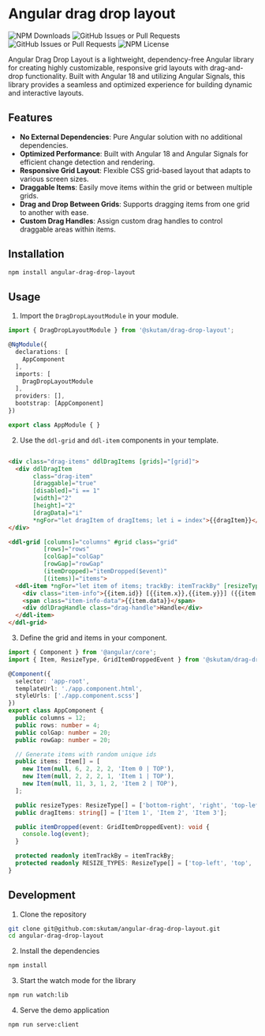 # Angular drag drop layout

![NPM Downloads](https://img.shields.io/npm/dm/%40skutam%2Fdrag-drop-layout)
![GitHub Issues or Pull Requests](https://img.shields.io/github/issues/skutam/angular-drag-drop-layout)
![GitHub Issues or Pull Requests](https://img.shields.io/github/issues-pr/skutam/angular-drag-drop-layout)
![NPM License](https://img.shields.io/npm/l/%40skutam%2Fdrag-drop-layout)

Angular Drag Drop Layout is a lightweight, dependency-free Angular library for creating highly customizable,
responsive grid layouts with drag-and-drop functionality. Built with Angular 18 and utilizing Angular Signals,
this library provides a seamless and optimized experience for building dynamic and interactive layouts.

## Features
- **No External Dependencies**: Pure Angular solution with no additional dependencies.
- **Optimized Performance**: Built with Angular 18 and Angular Signals for efficient change detection and rendering.
- **Responsive Grid Layout**: Flexible CSS grid-based layout that adapts to various screen sizes.
- **Draggable Items**: Easily move items within the grid or between multiple grids.
- **Drag and Drop Between Grids**: Supports dragging items from one grid to another with ease.
- **Custom Drag Handles**: Assign custom drag handles to control draggable areas within items.

## Installation

```bash
npm install angular-drag-drop-layout
```

## Usage

1. Import the `DragDropLayoutModule` in your module.

```typescript
import { DragDropLayoutModule } from '@skutam/drag-drop-layout';

@NgModule({
  declarations: [
    AppComponent
  ],
  imports: [
    DragDropLayoutModule
  ],
  providers: [],
  bootstrap: [AppComponent]
})

export class AppModule { }
```

2. Use the `ddl-grid` and `ddl-item` components in your template.

```html

<div class="drag-items" ddlDragItems [grids]="[grid]">
  <div ddlDragItem
       class="drag-item"
       [draggable]="true"
       [disabled]="i == 1"
       [width]="2"
       [height]="2"
       [dragData]="i"
       *ngFor="let dragItem of dragItems; let i = index">{{dragItem}}</div>
</div>

<ddl-grid [columns]="columns" #grid class="grid"
          [rows]="rows"
          [colGap]="colGap"
          [rowGap]="rowGap"
          (itemDropped)="itemDropped($event)"
          [(items)]="items">
  <ddl-item *ngFor="let item of items; trackBy: itemTrackBy" [resizeTypes]="resizeTypes">
    <div class="item-info">{{item.id}} [{{item.x}},{{item.y}}] ({{item.width}},{{item.height}})</div>
    <span class="item-info-data">{{item.data}}</span>
    <div ddlDragHandle class="drag-handle">Handle</div>
  </ddl-item>
</ddl-grid>
```

3. Define the grid and items in your component.

```typescript
import { Component } from '@angular/core';
import { Item, ResizeType, GridItemDroppedEvent } from '@skutam/drag-drop-layout';

@Component({
  selector: 'app-root',
  templateUrl: './app.component.html',
  styleUrls: ['./app.component.scss']
})
export class AppComponent {
  public columns = 12;
  public rows: number = 4;
  public colGap: number = 20;
  public rowGap: number = 20;

  // Generate items with random unique ids
  public items: Item[] = [
    new Item(null, 6, 2, 2, 2, 'Item 0 | TOP'),
    new Item(null, 2, 2, 2, 1, 'Item 1 | TOP'),
    new Item(null, 11, 3, 1, 2, 'Item 2 | TOP'),
  ];

  public resizeTypes: ResizeType[] = ['bottom-right', 'right', 'top-left', 'left', 'bottom-left', 'top', 'bottom', 'top-right'];
  public dragItems: string[] = ['Item 1', 'Item 2', 'Item 3'];

  public itemDropped(event: GridItemDroppedEvent): void {
    console.log(event);
  }

  protected readonly itemTrackBy = itemTrackBy;
  protected readonly RESIZE_TYPES: ResizeType[] = ['top-left', 'top', 'top-right', 'right', 'bottom-right', 'bottom', 'bottom-left', 'left'];
}
```

## Development

1. Clone the repository

```bash
git clone git@github.com:skutam/angular-drag-drop-layout.git
cd angular-drag-drop-layout
```

2. Install the dependencies

```bash
npm install
```

3. Start the watch mode for the library

```bash
npm run watch:lib
```

4. Serve the demo application

```bash
npm run serve:client
```
